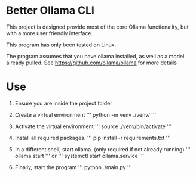 # Better Ollama CLI
This project is designed provide most of the core Ollama functionality, but with a more user friendly interface.

This program has only been tested on Linux.

The program assumes that you have ollama installed, as well as a model already pulled.
See https://github.com/ollama/ollama for more details

# Use

1. Ensure you are inside the project folder

2. Create a virtual environment
'''
python -m venv ./venv/
'''

3. Activate the virtual environment
'''
source ./venv/bin/activate
'''

4. Install all required packages.
'''
pip install -r requirements.txt
'''

5. In a different shell, start ollama. (only required if not already running)
'''
ollama start
'''
or 
'''
systemctl start ollama.service
'''

6. Finally, start the program
'''
python ./main.py
'''

